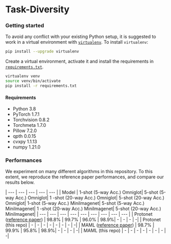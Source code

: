 # Task-Diversity

### Getting started
To avoid any conflict with your existing Python setup, it is suggested to work in a virtual environment with [`virtualenv`](https://docs.python-guide.org/dev/virtualenvs/). To install `virtualenv`:
```bash
pip install --upgrade virtualenv
```
Create a virtual environment, activate it and install the requirements in [`requirements.txt`](requirements.txt).
```bash
virtualenv venv
source venv/bin/activate
pip install -r requirements.txt
```

#### Requirements
 - Python 3.8
 - PyTorch 1.7.1
 - Torchvision 0.8.2
 - Torchmeta 1.7.0
 - Pillow 7.2.0
 - qpth 0.0.15
 - cvxpy 1.1.13
 - numpy 1.21.0

### Performances

We experiment on many different algorithms in this repository. To this extent, we reproduce the reference paper performances, and compare our results below.

| --- | --- | --- | --- | --- |
| Model | 1-shot (5-way Acc.) Omniglot| 5-shot (5-way Acc.) Omniglot| 1 -shot (20-way Acc.) Omniglot| 5-shot (20-way Acc.) Omniglot|  1-shot (5-way Acc.) MiniImagenet| 5-shot (5-way Acc.) MiniImagenet| 1 -shot (20-way Acc.) MiniImagenet| 5-shot (20-way Acc.) MiniImagenet|
| --- | --- | --- | --- | --- | --- | --- | --- | --- |
| Protonet ([reference paper](https://arxiv.org/pdf/1703.05175.pdf)) | 98.8% | 99.7% | 96.0% | 98.9%| - | - | - | -|
| Protonet (this repo) | - | - | - | - | - | - | - | -|
| MAML ([reference paper](https://arxiv.org/pdf/1703.03400.pdf)) | 98.7% | 99.9% | 95.8% | 98.9%| - | - | - | -|
| MAML (this repo) | - | - | - | - | - | - | - | -|
